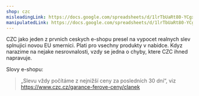 ```yaml
---
shop: czc
misleadingLink: https://docs.google.com/spreadsheets/d/1lrTbUaRt80-YCgxEjmK-mQbOwjlKiWdPyJczvVODUB8/edit#gid=0
manipulatedLink: https://docs.google.com/spreadsheets/d/1lrTbUaRt80-YCgxEjmK-mQbOwjlKiWdPyJczvVODUB8/edit#gid=1721826148
---
```


CZC jako jeden z prvnich ceskych e-shopu presel na vypocet realnych slev splnujici
novou EU smernici. Plati pro vsechny produkty v nabidce. Kdyz narazime na nejake
nesrovnalosti, vzdy se jedna o chyby, ktere CZC ihned napravuje.

Slovy e-shopu:

> „Slevu vždy počítáme z nejnižší ceny za posledních 30 dní“, viz https://www.czc.cz/garance-ferove-ceny/clanek
